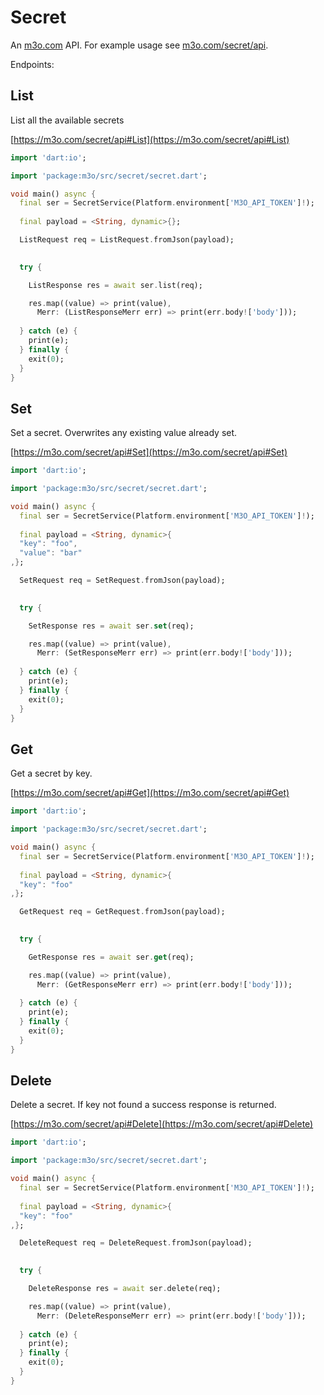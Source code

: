 # Secret

An [m3o.com](https://m3o.com) API. For example usage see [m3o.com/secret/api](https://m3o.com/secret/api).

Endpoints:

## List

List all the available secrets


[https://m3o.com/secret/api#List](https://m3o.com/secret/api#List)

```dart
import 'dart:io';

import 'package:m3o/src/secret/secret.dart';

void main() async {
  final ser = SecretService(Platform.environment['M3O_API_TOKEN']!);
 
  final payload = <String, dynamic>{};

  ListRequest req = ListRequest.fromJson(payload);

  
  try {

	ListResponse res = await ser.list(req);

    res.map((value) => print(value),
	  Merr: (ListResponseMerr err) => print(err.body!['body']));	
  
  } catch (e) {
    print(e);
  } finally {
    exit(0);
  }
}
```
## Set

Set a secret. Overwrites any existing value already set.


[https://m3o.com/secret/api#Set](https://m3o.com/secret/api#Set)

```dart
import 'dart:io';

import 'package:m3o/src/secret/secret.dart';

void main() async {
  final ser = SecretService(Platform.environment['M3O_API_TOKEN']!);
 
  final payload = <String, dynamic>{
  "key": "foo",
  "value": "bar"
,};

  SetRequest req = SetRequest.fromJson(payload);

  
  try {

	SetResponse res = await ser.set(req);

    res.map((value) => print(value),
	  Merr: (SetResponseMerr err) => print(err.body!['body']));	
  
  } catch (e) {
    print(e);
  } finally {
    exit(0);
  }
}
```
## Get

Get a secret by key.


[https://m3o.com/secret/api#Get](https://m3o.com/secret/api#Get)

```dart
import 'dart:io';

import 'package:m3o/src/secret/secret.dart';

void main() async {
  final ser = SecretService(Platform.environment['M3O_API_TOKEN']!);
 
  final payload = <String, dynamic>{
  "key": "foo"
,};

  GetRequest req = GetRequest.fromJson(payload);

  
  try {

	GetResponse res = await ser.get(req);

    res.map((value) => print(value),
	  Merr: (GetResponseMerr err) => print(err.body!['body']));	
  
  } catch (e) {
    print(e);
  } finally {
    exit(0);
  }
}
```
## Delete

Delete a secret. If key not found a success response is returned.


[https://m3o.com/secret/api#Delete](https://m3o.com/secret/api#Delete)

```dart
import 'dart:io';

import 'package:m3o/src/secret/secret.dart';

void main() async {
  final ser = SecretService(Platform.environment['M3O_API_TOKEN']!);
 
  final payload = <String, dynamic>{
  "key": "foo"
,};

  DeleteRequest req = DeleteRequest.fromJson(payload);

  
  try {

	DeleteResponse res = await ser.delete(req);

    res.map((value) => print(value),
	  Merr: (DeleteResponseMerr err) => print(err.body!['body']));	
  
  } catch (e) {
    print(e);
  } finally {
    exit(0);
  }
}
```
